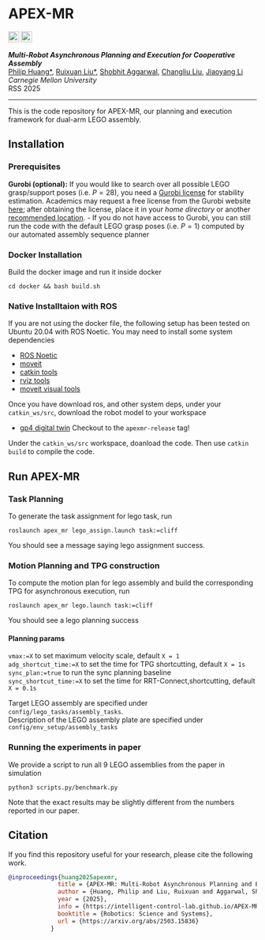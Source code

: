 # APEX-MR

<div>
<a href="https://intelligent-control-lab.github.io/APEX-MR/"><img src="https://img.shields.io/badge/Project_Page-Website-green?logo=googlechrome&logoColor=white" alt="Project Page" height=22px></a>
<a href="https://arxiv.org/abs/2503.15836" target="_blank"><img src=https://img.shields.io/badge/ArXiv-Paper-b5212f.svg?logo=arxiv alt="ArXiv" height=22px></a>
</div>


***Multi-Robot Asynchronous Planning and Execution for Cooperative Assembly***<br>
[Philip Huang*](https://philip-huang.github.io/),
[Ruixuan Liu*](https://waynekyrie.github.io/),
[Shobhit Aggarwal](https://engineering.cmu.edu/mfi/directory/bios/aggarwal-shobhit.html),
[Changliu Liu](http://icontrol.ri.cmu.edu/people/changliu.html),
[Jiaoyang Li](https://jiaoyangli.me/)<br>
*Carnegie Mellon University*<br>
RSS 2025

---
This is the code repository  for APEX-MR, our planning and execution framework for dual-arm LEGO assembly.

## Installation

### Prerequisites
**Gurobi (optional):** 
  If you would like to search over all possible LEGO grasp/support poses (i.e. $P = 28$), you need 
  a [Gurobi license](https://www.gurobi.com/downloads/) for stability estimation. Academics may request a free license from the
  Gurobi website [here](https://www.gurobi.com/academia/academic-program-and-licenses/); after obtaining the license,
  place it in your *home directory* or
  another [recommended location](https://support.gurobi.com/hc/en-us/articles/360013417211-Where-do-I-place-the-Gurobi-license-file-gurobi-lic).
    - If you do not have access to Gurobi, you can still run the code with the default LEGO grasp poses (i.e. $P = 1$) computed by our automated assembly sequence planner

### Docker Installation
Build the docker image and run it inside docker
```
cd docker && bash build.sh
```

### Native Installtaion with ROS
If you are not using the docker file, the following setup has been tested on Ubuntu 20.04 with ROS Noetic. You may need to install some system dependencies
- [ROS Noetic](http://wiki.ros.org/noetic/Installation/Ubuntu)
- [moveit](https://moveit.ai/install/)
- [catkin tools](https://catkin-tools.readthedocs.io/en/latest/)
- [rviz tools](http://wiki.ros.org/rviz_visual_tools)
- [moveit visual tools](http://wiki.ros.org/moveit_visual_tools)

Once you have download ros, and other system deps, under your ```catkin_ws/src```, download the robot model to your workspace
- [gp4 digital twin](https://github.com/intelligent-control-lab/Robot_Digital_Twin.git) Checkout to the ``apexmr-release`` tag!

Under the ```catkin_ws/src``` workspace, doanload the code. Then use ```catkin build``` to compile the code.

## Run APEX-MR
### Task Planning
To generate the task assignment for lego task, run
```
roslaunch apex_mr lego_assign.launch task:=cliff
```
You should see a message saying lego assignment success.

### Motion Planning and TPG construction
To compute the motion plan for lego assembly and build the corresponding TPG for asynchronous execution, run
```
roslaunch apex_mr lego.launch task:=cliff
```
You should see a lego planning success
#### Planning params
```vmax:=X``` to set maximum velocity scale, default ```X = 1``` <br>
```adg_shortcut_time:=X``` to set the time for TPG shortcutting, default ```X = 1s``` <br>
```sync_plan:=true``` to run the sync planning baseline <br>
```sync_shortcut_time:=X``` to set the time for RRT-Connect,shortcutting, default ```X = 0.1s``` <br>

Target LEGO assembly are specified under ```config/lego_tasks/assembly_tasks```. <br>
Description of the LEGO assembly plate are specified under ```config/env_setup/assembly_tasks```

### Running the experiments in paper
We provide a script to run all 9 LEGO assemblies from the paper in simulation
```
python3 scripts.py/benchmark.py
```

Note that the exact results may be slightly different from the numbers reported in our paper.

## Citation

If you find this repository useful for your research, please cite the following work.

```bibtex
@inproceedings{huang2025apexmr,
              title = {APEX-MR: Multi-Robot Asynchronous Planning and Execution for Cooperative Assembly},
              author = {Huang, Philip and Liu, Ruixuan and Aggarwal, Shobhit and Liu, Changliu and Li, Jiaoyang},
              year = {2025},
              info = {https://intelligent-control-lab.github.io/APEX-MR/},
              booktitle = {Robotics: Science and Systems},
              url = {https://arxiv.org/abs/2503.15836}
            }
```
